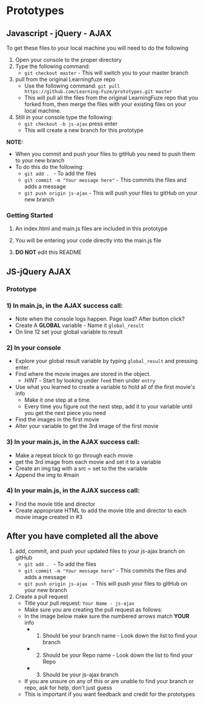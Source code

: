 # Prototypes

## Javascript - jQuery - AJAX

To get these files to your local machine you will need to do the following

1. Open your console to the proper directory
2. Type the following command:
	- `git checkout master` - This will switch you to your master branch
3. pull from the original Learningfuze repo
	- Use the following command:
		`git pull https://github.com/Learning-Fuze/prototypes.git master`
	- This will pull all the files from the original LearningFuze repo that you forked from, then merge the files with your existing files on your local machine.
4. Still in your console type the following: 
	- `git checkout -b js-ajax` press enter
	- This will create a new branch for this prototype

**NOTE:**
- When you commit and push your files to gitHub you need to push them to your new branch
- To do this do the following:
	- `git add . ` - To add the files
	- `git commit -m "Your message here"` - This commits the files and adds a message
	- `git push origin js-ajax` - This will push your files to gitHub on your new branch

### Getting Started

1. An index.html and main.js files are included in this prototype

2. You will be entering your code directly into the main.js file

3. **DO NOT** edit this README

## JS-jQuery AJAX

### Prototype

### 1) In main.js, in the AJAX success call:
- Note when the console logs happen.  Page load?  After button click?
- Create A **GLOBAL** variable - Name it `global_result`
- On line 12 set your global variable to result

### 2) In your console
- Explore your global result variable by typing `global_result` and pressing enter. 
- Find where the movie images are stored in the object.
	- *HINT* - Start by looking under `feed` then under `entry`
- Use what you learned to create a variable to hold all of the first movie's info
   - Make it one step at a time.
   - Every time you figure out the next step, add it to your variable until you get the next piece you need
- Find the images in the first movie
- Alter your variable to get the 3rd image of the first movie

### 3) In your main.js, in the AJAX success call:
- Make a repeat block to go through each movie
- get the 3rd image from each movie and set it to a variable
- Create an img tag with a src = set to the the variable
- Append the img to #main

### 4) In your main.js, in the AJAX success call:
- Find the movie title and director
- Create appropriate HTML to add the movie title and director to each movie image created in #3

## After you have completed all the above

1. add, commit, and push your updated files to your js-ajax branch on gitHub
	- `git add . ` - To add the files
	- `git commit -m "Your message here"` - This commits the files and adds a message
	- `git push origin js-ajax ` - This will push your files to gitHub on your new branch
2. Create a pull request
	- Title your pull request: `Your Name - js-ajax`
	- Make sure you are creating the pull request as follows:
	- In the image below make sure the numbered arrows match **YOUR** info
		- 1. Should be your branch name - Look down the list to find your branch
		- 2. Should be your Repo name - Look down the list to find your Repo
		- 3. Should be your js-ajax branch
	- If you are unsure on any of this or are unable to find your branch or repo, ask for help, don't just guess
	- This is important if you want feedback and credit for the prototypes 

<img src="https://github.com/Learning-Fuze/prototypes/blob/assets/assets/pr_js-ajax.png?raw=true" alt="">